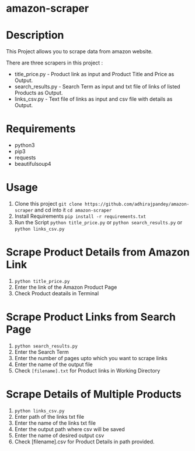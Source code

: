 # amazon-scraper

# Description

This Project allows you to scrape data from amazon website.

There are three scrapers in this project :

  - title_price.py - Product link as input and Product Title and Price as Output.
  - search_results.py - Search Term as input and txt file of links of listed Products as Output.
  - links_csv.py - Text file of links as input and csv file with details as Output.
  
# Requirements

- python3
- pip3
- requests
- beautifulsoup4

# Usage

1. Clone this project `git clone https://github.com/adhirajpandey/amazon-scraper` and cd into it `cd amazon-scraper`
2. Install Requirements `pip install -r requirements.txt`
3. Run the Script `python title_price.py` or `python search_results.py` or `python links_csv.py`

# Scrape Product Details from Amazon Link

1. `python title_price.py`
2. Enter the link of the Amazon Product Page
3. Check Product deatails in Terminal

# Scrape Product Links from Search Page

1. `python search_results.py`
2. Enter the Search Term
3. Enter the number of pages upto which you want to scrape links
4. Enter the name of the output file
5. Check `[filename].txt` for Product links in Working Directory

# Scrape Details of Multiple Products

1. `python links_csv.py`
2. Enter path of the links txt file
3. Enter the name of the links txt file
4. Enter the output path where csv will be saved
5. Enter the name of desired output csv
6. Check [filename].csv for Product Details in path provided.

